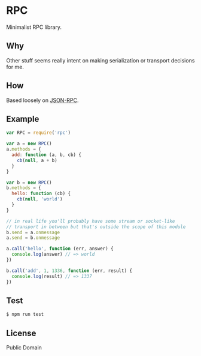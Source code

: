 # RPC
Minimalist RPC library.

## Why
Other stuff seems really intent on making serialization or transport decisions for me.

## How
Based loosely on [JSON-RPC](http://www.jsonrpc.org/specification).

## Example
``` javascript
var RPC = require('rpc')

var a = new RPC()
a.methods = {
  add: function (a, b, cb) {
    cb(null, a + b)
  }
}

var b = new RPC()
b.methods = {
  hello: function (cb) {
    cb(null, 'world')
  }
}

// in real life you'll probably have some stream or socket-like
// transport in between but that's outside the scope of this module
b.send = a.onmessage
a.send = b.onmessage

a.call('hello', function (err, answer) {
  console.log(answer) // => world
})

b.call('add', 1, 1336, function (err, result) {
  console.log(result) // => 1337
})
```

## Test
``` bash
$ npm run test
```

## License
Public Domain
